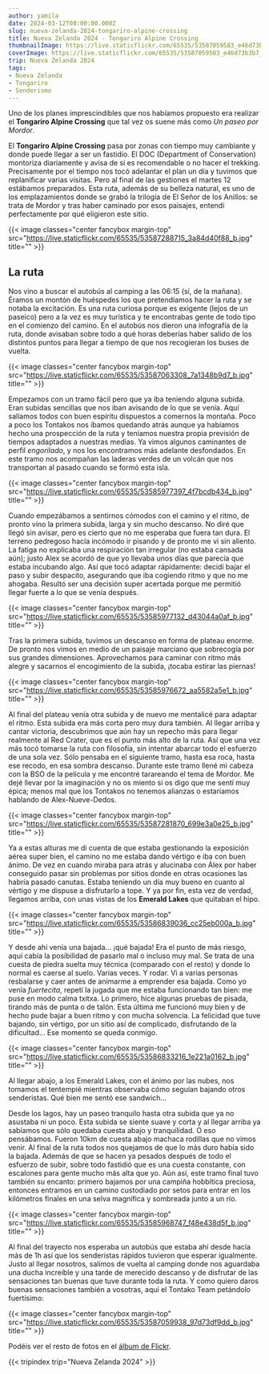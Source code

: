 ```yaml
---
author: yamila
date: 2024-03-12T08:00:00.000Z
slug: nueva-zelanda-2024-tongariro-alpine-crossing
title: Nueva Zelanda 2024 - Tongariro Alpine Crossing
thumbnailImage: https://live.staticflickr.com/65535/53587059583_e46d73b3b7_z.jpg
coverImage: https://live.staticflickr.com/65535/53587059583_e46d73b3b7_b.jpg
trip: Nueva Zelanda 2024
tags:
- Nueva Zelanda
- Tongariro
- Senderismo
---
```


Uno de los planes imprescindibles que nos habíamos propuesto era realizar el **Tongariro Alpine Crossing** que tal vez os suene más como *Un paseo por Mordor*.

<!--more-->

El **Tongariro Alpine Crossing** pasa por zonas con tiempo muy cambiante y donde puede llegar a ser un fastidio. El DOC (Department of Conservation) montoriza diariamente y avisa de si es recomendable o no hacer el trekking. Precisamente por el tiempo nos tocó adelantar el plan un día y tuvimos que replanificar varias visitas. Pero al final de las gestiones el martes 12 estábamos preparados. Esta ruta, además de su belleza natural, es uno de los emplazamientos donde se grabó la trilogía de El Señor de los Anillos: se trata de Mordor y tras haber caminado por esos paisajes, entendí perfectamente por qué eligieron este sitio.

{{< image classes="center fancybox margin-top" src="https://live.staticflickr.com/65535/53587288715_3a84d40f88_b.jpg" title="" >}}

## La ruta

Nos vino a buscar el autobús al camping a las 06:15 (sí, de la mañana). Éramos un montón de huéspedes los que pretendíamos hacer la ruta y se notaba la excitación. Es una ruta curiosa porque es exigente (lejos de un paseíco) pero a la vez es muy turística y te encontrabas gente de todo tipo en el comienzo del camino. En el autobús nos dieron una infografía de la ruta, donde avisaban sobre todo a qué horas deberías haber salido de los distintos puntos para llegar a tiempo de que nos recogieran los buses de vuelta.

{{< image classes="center fancybox margin-top" src="https://live.staticflickr.com/65535/53587063308_7a1348b9d7_b.jpg" title="" >}}

Empezamos con un tramo fácil pero que ya iba teniendo alguna subida. Eran subidas sencillas que nos iban avisando de lo que se venía. Aquí salíamos todos con buen espíritu dispuestos a comernos la montaña. Poco a poco los Tontakos nos íbamos quedando atrás aunque ya habíamos hecho una prospección de la ruta y teníamos nuestra propia previsión de tiempos adaptados a nuestras medias. Ya vimos algunos caminantes de perfil *engorilado*, y nos los encontramos más adelante desfondados. En este tramo nos acompañan las laderas verdes de un volcán que nos transportan al pasado cuando se formó esta isla.

{{< image classes="center fancybox margin-top" src="https://live.staticflickr.com/65535/53585977397_4f7bcdb434_b.jpg" title="" >}}

Cuando empezábamos a sentirnos cómodos con el camino y el ritmo, de pronto vino la primera subida, larga y sin mucho descanso. No diré que llegó sin avisar, pero es cierto que no me esperaba que fuera tan dura. El terreno pedregoso hacía incómodo ir pisando y de pronto me vi sin aliento. La fatiga no explicaba una respiración tan irregular (no estaba cansada aún); justo Alex se acordó de que yo llevaba unos días que parecía que estaba incubando algo. Así que tocó adaptar rápidamente: decidí bajar el paso y subir despacito, asegurando que iba cogiendo ritmo y que no me ahogaba. Resultó ser una decisión super acertada porque me permitió llegar fuerte a lo que se venía después.

{{< image classes="center fancybox margin-top" src="https://live.staticflickr.com/65535/53585977132_d43044a0af_b.jpg" title="" >}}

Tras la primera subida, tuvimos un descanso en forma de plateau enorme. De pronto nos vimos en medio de un paisaje marciano que sobrecogía por sus grandes dimensiones. Aprovechamos para caminar con ritmo más alegre y sacarnos el encogimiento de la subida, ¡tocaba estirar las piernas!

{{< image classes="center fancybox margin-top" src="https://live.staticflickr.com/65535/53585976672_aa5582a5e1_b.jpg" title="" >}}

Al final del plateau venía otra subida y de nuevo me mentalicé para adaptar el ritmo. Esta subida era más corta pero muy dura también. Al llegar arriba y cantar victoria, descubrimos que aún hay un repecho más para llegar realmente al Red Crater, que es el punto más alto de la ruta. Así que una vez más tocó tomarse la ruta con filosofía, sin intentar abarcar todo el esfuerzo de una sola vez. Sólo pensaba en el siguiente tramo, hasta esa roca, hasta ese recodo, en esa sombra descanso. Durante este tramo llené mi cabeza con la BSO de la película y me encontré tarareando el tema de Mordor. Me dejé llevar por la imaginación y no os miento si os digo que me sentí muy épica; menos mal que los Tontakos no tenemos alianzas o estaríamos hablando de Alex-Nueve-Dedos.

{{< image classes="center fancybox margin-top" src="https://live.staticflickr.com/65535/53587281870_699e3a0e25_b.jpg" title="" >}}

Ya a estas alturas me di cuenta de que estaba gestionando la exposición aérea super bien, el camino no me estaba dando vértigo e iba con buen ánimo. De vez en cuando miraba para atrás y alucinaba con Álex por haber conseguido pasar sin problemas por sitios donde en otras ocasiones las habría pasado canutas. Estaba teniendo un día muy bueno en cuanto al vértigo y me dispuse a disfrutarlo a tope. Y ya por fin, esta vez de verdad, llegamos arriba, con unas vistas de los **Emerald Lakes** que quitaban el hipo.

{{< image classes="center fancybox margin-top" src="https://live.staticflickr.com/65535/53586839036_cc25eb000a_b.jpg" title="" >}}

Y desde ahí venía una bajada... ¡qué bajada! Era el punto de más riesgo, aquí cabía la posibilidad de pasarlo mal o incluso muy mal. Se trata de una cuesta de piedra suelta muy técnica (comparado con el resto) y donde lo normal es caerse al suelo. Varias veces. Y rodar. Vi a varias personas resbalarse y caer antes de animarme a emprender esa bajada. Como yo venía *fuertecita*, repetí la jugada que me estaba funcionando tan bien: me puse en modo calma txitxa. Lo primero, hice algunas pruebas de pisada, tirando más de punta o de talón. Esta última me funcionó muy bien y de hecho pude bajar a buen ritmo y con mucha solvencia. La felicidad que tuve bajando, sin vértigo, por un sitio así de complicado, disfrutando de la dificultad... Ese momento se queda conmigo.

{{< image classes="center fancybox margin-top" src="https://live.staticflickr.com/65535/53586833216_1e221a0162_b.jpg" title="" >}}

Al llegar abajo, a los Emerald Lakes, con el ánimo por las nubes, nos tomamos el tentempié mientras observaba cómo seguían bajando otros senderistas. Qué bien me sentó ese sandwich...

Desde los lagos, hay un paseo tranquilo hasta otra subida que ya no asustaba ni un poco. Esta subida se siente suave y corta y al llegar arriba ya sabíamos que sólo quedaba cuesta abajo y tranquilidad. O eso pensábamos. Fueron 10km de cuesta abajo machaca rodillas que no vimos venir. Al final de la ruta todos nos quejamos de que lo más duro había sido la bajada. Además de que se hacen ya pesados después de todo el esfuerzo de subir, sobre todo fastidió que es una cuesta constante, con escalones para gente mucho más alta que yo. Aún así, este tramo final tuvo también su encanto: primero bajamos por una campiña hobbítica preciosa, entonces entramos en un camino custodiado por setos para entrar en los kilómetros finales en una selva magnífica y sombreada junto a un río.

{{< image classes="center fancybox margin-top" src="https://live.staticflickr.com/65535/53585968747_f48e438d5f_b.jpg" title="" >}}

Al final del trayecto nos esperaba un autobús que estaba ahí desde hacía más de 1h así que los senderistas rápidos tuvieron que esperar igualmente. Justo al llegar nosotros, salimos de vuelta al camping donde nos aguardaba una ducha increíble y una tarde de merecido descanso y de disfrutar de las sensaciones tan buenas que tuve durante toda la ruta. Y como quiero daros buenas sensaciones también a vosotras, aquí el Tontako Team petándolo fuertísimo:

{{< image classes="center fancybox margin-top" src="https://live.staticflickr.com/65535/53587059938_97d73df9dd_b.jpg" title="" >}}

Podéis ver el resto de fotos en el <a href="https://www.flickr.com/photos/yamila_moreno/albums/72177720315442188" target="_new">álbum de Flickr</a>.

{{< tripindex trip="Nueva Zelanda 2024" >}}
